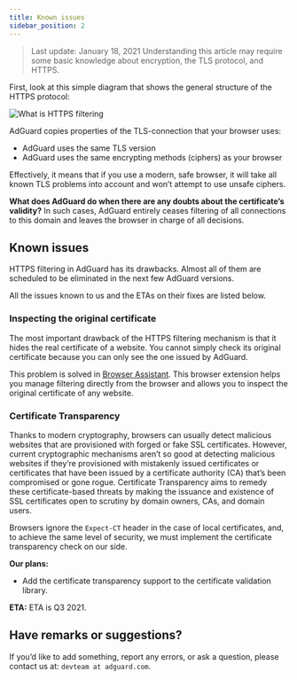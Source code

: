 ```yaml
---
title: Known issues
sidebar_position: 2
---
```


> Last update: January 18, 2021 Understanding this article may require some basic knowledge about encryption, the TLS protocol, and HTTPS.

First, look at this simple diagram that shows the general structure of the HTTPS protocol:

![What is HTTPS filtering](https://cdn.adguard.com/public/Adguard/Blog/https/what_is_https_filtering.png)

AdGuard copies properties of the TLS-connection that your browser uses:

* AdGuard uses the same TLS version
* AdGuard uses the same encrypting methods (ciphers) as your browser

Effectively, it means that if you use a modern, safe browser, it will take all known TLS problems into account and won’t attempt to use unsafe ciphers.

**What does AdGuard do when there are any doubts about the certificate’s validity?** In such cases, AdGuard entirely ceases filtering of all connections to this domain and leaves the browser in charge of all decisions.

## Known issues

HTTPS filtering in AdGuard has its drawbacks. Almost all of them are scheduled to be eliminated in the next few AdGuard versions.

All the issues known to us and the ETAs on their fixes are listed below.

### Inspecting the original certificate

The most important drawback of the HTTPS filtering mechanism is that it hides the real certificate of a website. You cannot simply check its original certificate because you can only see the one issued by AdGuard.

This problem is solved in [Browser Assistant](https://adguard.com/adguard-assistant/overview.html). This browser extension helps you manage filtering directly from the browser and allows you to inspect the original certificate of any website.

### Certificate Transparency

Thanks to modern cryptography, browsers can usually detect malicious websites that are provisioned with forged or fake SSL certificates. However, current cryptographic mechanisms aren’t so good at detecting malicious websites if they’re provisioned with mistakenly issued certificates or certificates that have been issued by a certificate authority (CA) that’s been compromised or gone rogue. Certificate Transparency aims to remedy these certificate-based threats by making the issuance and existence of SSL certificates open to scrutiny by domain owners, CAs, and domain users.

Browsers ignore the `Expect-CT` header in the case of local certificates, and, to achieve the same level of security, we must implement the certificate transparency check on our side.

**Our plans:**

* Add the certificate transparency support to the certificate validation library.

**ETA:** ETA is Q3 2021.

## Have remarks or suggestions?

If you’d like to add something, report any errors, or ask a question, please contact us at: `devteam at adguard.com`.